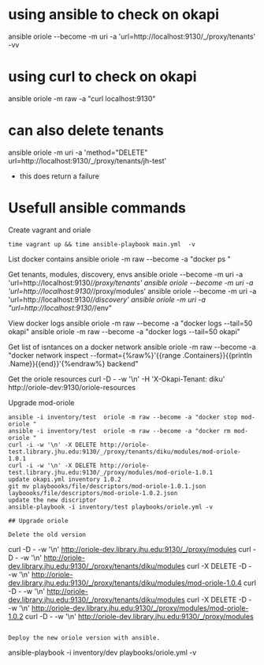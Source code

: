 # using ansible to check on okapi
ansible oriole --become  -m uri -a 'url=http://localhost:9130/_/proxy/tenants' -vv

 # using curl to check on okapi
ansible oriole -m raw -a "curl localhost:9130"

# can also delete tenants
ansible oriole -m uri -a 'method="DELETE" url=http://localhost:9130/_/proxy/tenants/jh-test'
- this does return a failure

# Usefull ansible commands

Create  vagrant and oriale
```
time vagrant up && time ansible-playbook main.yml  -v
```
List docker contains
ansible oriole -m raw --become -a "docker ps "

Get tenants, modules, discovery, envs
ansible oriole --become  -m uri -a 'url=http://localhost:9130/_/proxy/tenants'
ansible oriole --become  -m uri -a 'url=http://localhost:9130/_/proxy/modules'
ansible oriole --become  -m uri -a 'url=http://localhost:9130/_/discovery'
ansible oriole -m uri -a "url=http://localhost:9130/_/env"

View docker logs
ansible oriole -m raw --become -a "docker logs --tail=50  okapi"
ansible oriole -m raw --become -a "docker logs --tail=50  okapi"

Get list of isntances on a docker network
ansible oriole -m raw --become -a "docker network inspect --format={%raw%}'{{range .Containers}}{{println .Name}}{{end}}'{%endraw%} backend"

Get the oriole resources
 curl -D - -w '\n' -H 'X-Okapi-Tenant: diku' http://oriole-dev:9130/oriole-resources

Upgrade mod-oriole
```
ansible -i inventory/test  oriole -m raw --become -a "docker stop mod-oriole "
ansible -i inventory/test  oriole -m raw --become -a "docker rm mod-oriole "
curl -i -w '\n' -X DELETE http://oriole-test.library.jhu.edu:9130/_/proxy/tenants/diku/modules/mod-oriole-1.0.1
curl -i -w '\n' -X DELETE http://oriole-test.library.jhu.edu:9130/_/proxy/modules/mod-oriole-1.0.1
update okapi.yml inventory 1.0.2
git mv playboooks/file/descriptors/mod-oriole-1.0.1.json layboooks/file/descriptors/mod-oriole-1.0.2.json
update the new discriptor
ansible-playbook -i inventory/test playbooks/oriole.yml -v

## Upgrade oriole

Delete the old version

```
curl -D - -w '\n' http://oriole-dev.library.jhu.edu:9130/_/proxy/modules
curl -D - -w '\n' http://oriole-dev.library.jhu.edu:9130/_/proxy/tenants/diku/modules
curl -X DELETE -D - -w '\n' http://oriole-dev.library.jhu.edu:9130/_/proxy/tenants/diku/modules/mod-oriole-1.0.4
curl -D - -w '\n' http://oriole-dev.library.jhu.edu:9130/_/proxy/tenants/diku/modules
curl -X DELETE -D - -w '\n' http://oriole-dev.library.jhu.edu:9130/_/proxy/modules/mod-oriole-1.0.2
curl -D - -w '\n' http://oriole-dev.library.jhu.edu:9130/_/proxy/modules
```

Deploy the new oriole version with ansible.
```
ansible-playbook -i inventory/dev playbooks/oriole.yml -v
```
